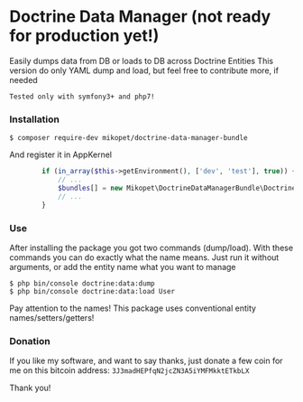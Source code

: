 # Doctrine Data Manager (not ready for production yet!)
Easily dumps data from DB or loads to DB across Doctrine Entities
This version do only YAML dump and load, but feel free to contribute more, if needed

`Tested only with symfony3+ and php7!`

### Installation
```console
$ composer require-dev mikopet/doctrine-data-manager-bundle
```
And register it in AppKernel
```php
        if (in_array($this->getEnvironment(), ['dev', 'test'], true)) {
            // ...
            $bundles[] = new Mikopet\DoctrineDataManagerBundle\DoctrineDataManagerBundle();
            // ...
        }
```

### Use
After installing the package you got two commands (dump/load).
With these commands you can do exactly what the name means.
Just run it without arguments, or add the entity name what you want to manage

```console
$ php bin/console doctrine:data:dump
$ php bin/console doctrine:data:load User
```

Pay attention to the names! This package uses conventional entity names/setters/getters!


### Donation
If you like my software, and want to say thanks, just donate a few coin for me on this bitcoin address: `3J3madHEPfqN2jcZN3A5iYMFMkktETkbLX`

Thank you!
